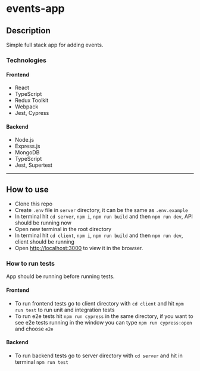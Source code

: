 # events-app
## Description
Simple full stack app for adding events.

### Technologies
#### Frontend
- React
- TypeScript
- Redux Toolkit
- Webpack
- Jest, Cypress

#### Backend
- Node.js
- Express.js
- MongoDB
- TypeScript
- Jest, Supertest

---

## How to use

- Clone this repo
- Create ``.env`` file in ``server`` directory, it can be the same as ``.env.example``
- In terminal hit ``cd server``, ``npm i``, ``npm run build`` and then ``npm run dev``, API should be running now
- Open new terminal in the root directory
- In terminal hit ``cd client``, ``npm i``, ``npm run build`` and then ``npm run dev``, client should be running
- Open [http://localhost:3000](http://localhost:3000) to view it in the browser.

### How to run tests

App should be running before running tests.

#### Frontend

- To run frontend tests go to client directory with ``cd client`` and hit ``npm run test`` to run unit and integration tests
- To run e2e tests hit ``npm run cypress`` in the same directory, if you want to see e2e tests running in the window you can type ``npm run cypress:open`` and choose ``e2e``

#### Backend

- To run backend tests go to server directory with ``cd server`` and hit in terminal ``npm run test``